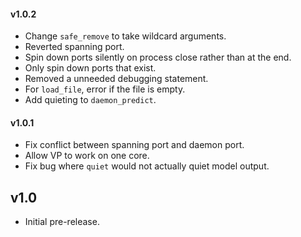 #### v1.0.2

* Change `safe_remove` to take wildcard arguments.
* Reverted spanning port.
* Spin down ports silently on process close rather than at the end.
* Only spin down ports that exist.
* Removed a unneeded debugging statement.
* For `load_file`, error if the file is empty.
* Add quieting to `daemon_predict`.

#### v1.0.1

* Fix conflict between spanning port and daemon port.
* Allow VP to work on one core.
* Fix bug where `quiet` would not actually quiet model output.

## v1.0

* Initial pre-release.
